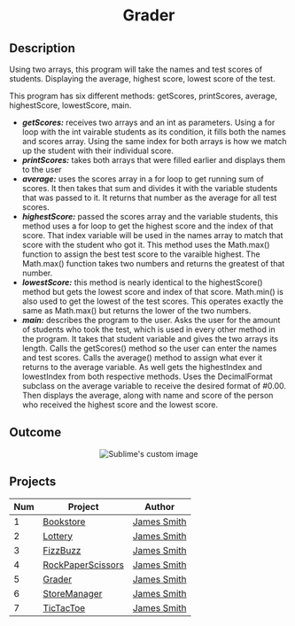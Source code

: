 <h1 align="center">Grader</h1>

## Description
Using two arrays, this program will take the names and test scores of students. Displaying the average, highest score, 
lowest score of the test. 

This program has six different methods: getScores, printScores, average, highestScore, lowestScore, main.
 - **_getScores:_** receives two arrays and an int as parameters. Using a for loop with the int vairable students 
as its condition, it fills both the names and scores array. Using the same index for both arrays is how we match up the student
with their individual score. 
 - **_printScores:_** takes both arrays that were filled earlier and displays them to the user
 - **_average:_** uses the scores array in a for loop to get running sum of scores. It then takes that sum and divides
 it with the variable students that was passed to it. It returns that number as the average for all test scores. 
- **_highestScore:_** passed the scores array and the variable students, this method uses a for loop to get the highest score and
the index of that score. That index variable will be used in the names array to match that score with the student who got it. This 
method uses the Math.max() function to assign the best test score to the varaible highest. The Math.max() function takes two numbers
and returns the greatest of that number. 
- **_lowestScore:_** this method is nearly identical to the highestScore() method but gets the lowest score and index of that score. 
Math.min() is also used to get the lowest of the test scores. This operates exactly the same as Math.max() but returns the lower of 
the two numbers. 
- **_main:_** describes the program to the user. Asks the user for the amount of students who took the test, which is used in every other
method in the program. It takes that student variable and gives the two arrays its length. Calls the getScores() method so the user 
can enter the names and test scores. Calls the average() method to assign what ever it returns to the average variable. As well gets the 
highestIndex and lowestIndex from both respective methods. Uses the DecimalFormat subclass on the average variable to receive the desired 
format of #0.00. Then displays the average, along with name and score of the person who received the highest score and the lowest score. 


## Outcome
<p align="center">
  <img src="https://user-images.githubusercontent.com/80684500/170366099-10b000a2-bf4d-4466-a9fc-700e1293e50c.JPG" alt="Sublime's custom image"/>
</p>

## Projects
|  Num  | Project                                                                                                 | Author                                            |
| ----- | ------------------------------------------------------------------------------------------------------- | --------------------------------------------------|
|   1   | [Bookstore](https://github.com/JamesSmith232/BookStore)                                                 | [James Smith](https://github.com/JamesSmith232)   |
|   2   | [Lottery](https://github.com/JamesSmith232/Lottery)                                                     | [James Smith](https://github.com/JamesSmith232)   |
|   3   | [FizzBuzz](https://github.com/JamesSmith232/FizzBuzz)                                                   | [James Smith](https://github.com/JamesSmith232)   |
|   4   | [RockPaperScissors](https://github.com/JamesSmith232/RockPaperScissors)                                 | [James Smith](https://github.com/JamesSmith232)   |
|   5   | [Grader](https://github.com/JamesSmith232/Grader)                                                       | [James Smith](https://github.com/JamesSmith232)   |
|   6   | [StoreManager](https://github.com/JamesSmith232/StoreManager)                                           | [James Smith](https://github.com/JamesSmith232)   |
|   7   | [TicTacToe](https://github.com/JamesSmith232/TicTacToe)                                                 | [James Smith](https://github.com/JamesSmith232)   |
